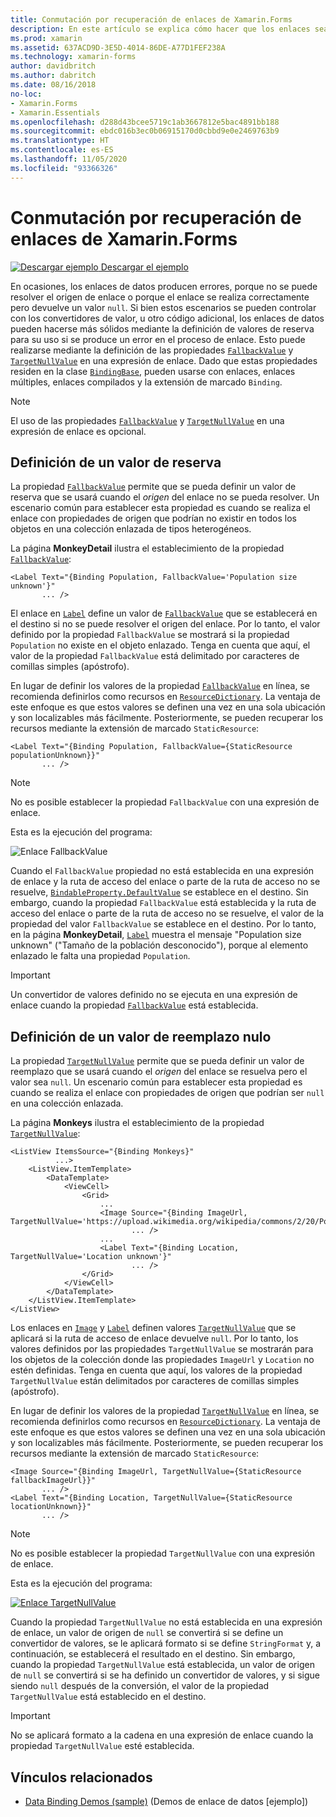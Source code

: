 ```yaml
---
title: Conmutación por recuperación de enlaces de Xamarin.Forms
description: En este artículo se explica cómo hacer que los enlaces sean más sólidos mediante la definición de los valores de reserva que se usarán si se produce un error de enlace.
ms.prod: xamarin
ms.assetid: 637ACD9D-3E5D-4014-86DE-A77D1FEF238A
ms.technology: xamarin-forms
author: davidbritch
ms.author: dabritch
ms.date: 08/16/2018
no-loc:
- Xamarin.Forms
- Xamarin.Essentials
ms.openlocfilehash: d288d43bcee5719c1ab3667812e5bac4891bb188
ms.sourcegitcommit: ebdc016b3ec0b06915170d0cbbd9e0e2469763b9
ms.translationtype: HT
ms.contentlocale: es-ES
ms.lasthandoff: 11/05/2020
ms.locfileid: "93366326"
---
```

# <a name="xamarinforms-binding-fallbacks"></a>Conmutación por recuperación de enlaces de Xamarin.Forms

[![Descargar ejemplo](~/media/shared/download.png) Descargar el ejemplo](/samples/xamarin/xamarin-forms-samples/databindingdemos)

En ocasiones, los enlaces de datos producen errores, porque no se puede resolver el origen de enlace o porque el enlace se realiza correctamente pero devuelve un valor `null`. Si bien estos escenarios se pueden controlar con los convertidores de valor, u otro código adicional, los enlaces de datos pueden hacerse más sólidos mediante la definición de valores de reserva para su uso si se produce un error en el proceso de enlace. Esto puede realizarse mediante la definición de las propiedades [`FallbackValue`](xref:Xamarin.Forms.BindingBase.FallbackValue) y [`TargetNullValue`](xref:Xamarin.Forms.BindingBase.TargetNullValue) en una expresión de enlace. Dado que estas propiedades residen en la clase [`BindingBase`](xref:Xamarin.Forms.BindingBase), pueden usarse con enlaces, enlaces múltiples, enlaces compilados y la extensión de marcado `Binding`.

> [!NOTE]
> El uso de las propiedades [`FallbackValue`](xref:Xamarin.Forms.BindingBase.FallbackValue) y [`TargetNullValue`](xref:Xamarin.Forms.BindingBase.TargetNullValue) en una expresión de enlace es opcional.

## <a name="defining-a-fallback-value"></a>Definición de un valor de reserva

La propiedad [`FallbackValue`](xref:Xamarin.Forms.BindingBase.FallbackValue) permite que se pueda definir un valor de reserva que se usará cuando el *origen* del enlace no se pueda resolver. Un escenario común para establecer esta propiedad es cuando se realiza el enlace con propiedades de origen que podrían no existir en todos los objetos en una colección enlazada de tipos heterogéneos.

La página **MonkeyDetail** ilustra el establecimiento de la propiedad [`FallbackValue`](xref:Xamarin.Forms.BindingBase.FallbackValue):

```xaml
<Label Text="{Binding Population, FallbackValue='Population size unknown'}"
       ... />   
```

El enlace en [`Label`](xref:Xamarin.Forms.Label) define un valor de [`FallbackValue`](xref:Xamarin.Forms.BindingBase.FallbackValue) que se establecerá en el destino si no se puede resolver el origen del enlace. Por lo tanto, el valor definido por la propiedad `FallbackValue` se mostrará si la propiedad `Population` no existe en el objeto enlazado. Tenga en cuenta que aquí, el valor de la propiedad `FallbackValue` está delimitado por caracteres de comillas simples (apóstrofo).

En lugar de definir los valores de la propiedad [`FallbackValue`](xref:Xamarin.Forms.BindingBase.FallbackValue) en línea, se recomienda definirlos como recursos en [`ResourceDictionary`](xref:Xamarin.Forms.ResourceDictionary). La ventaja de este enfoque es que estos valores se definen una vez en una sola ubicación y son localizables más fácilmente. Posteriormente, se pueden recuperar los recursos mediante la extensión de marcado `StaticResource`:

```xaml
<Label Text="{Binding Population, FallbackValue={StaticResource populationUnknown}}"
       ... />  
```

> [!NOTE]
> No es posible establecer la propiedad `FallbackValue` con una expresión de enlace.

Esta es la ejecución del programa:

![Enlace FallbackValue](binding-fallbacks-images/bindingunavailable-detail-cropped.png "Enlace FallbackValue")

Cuando el `FallbackValue` propiedad no está establecida en una expresión de enlace y la ruta de acceso del enlace o parte de la ruta de acceso no se resuelve, [`BindableProperty.DefaultValue`](xref:Xamarin.Forms.BindableProperty.DefaultValue) se establece en el destino. Sin embargo, cuando la propiedad `FallbackValue` está establecida y la ruta de acceso del enlace o parte de la ruta de acceso no se resuelve, el valor de la propiedad del valor `FallbackValue` se establece en el destino. Por lo tanto, en la página **MonkeyDetail**, [`Label`](xref:Xamarin.Forms.Label) muestra el mensaje "Population size unknown" ("Tamaño de la población desconocido"), porque al elemento enlazado le falta una propiedad `Population`.

> [!IMPORTANT]
> Un convertidor de valores definido no se ejecuta en una expresión de enlace cuando la propiedad [`FallbackValue`](xref:Xamarin.Forms.BindingBase.FallbackValue) está establecida.

## <a name="defining-a-null-replacement-value"></a>Definición de un valor de reemplazo nulo

La propiedad [`TargetNullValue`](xref:Xamarin.Forms.BindingBase.TargetNullValue) permite que se pueda definir un valor de reemplazo que se usará cuando el *origen* del enlace se resuelva pero el valor sea `null`. Un escenario común para establecer esta propiedad es cuando se realiza el enlace con propiedades de origen que podrían ser `null` en una colección enlazada.

La página **Monkeys** ilustra el establecimiento de la propiedad [`TargetNullValue`](xref:Xamarin.Forms.BindingBase.TargetNullValue):

```xaml
<ListView ItemsSource="{Binding Monkeys}"
          ...>
    <ListView.ItemTemplate>
        <DataTemplate>
            <ViewCell>
                <Grid>
                    ...
                    <Image Source="{Binding ImageUrl, TargetNullValue='https://upload.wikimedia.org/wikipedia/commons/2/20/Point_d_interrogation.jpg'}"
                           ... />
                    ...
                    <Label Text="{Binding Location, TargetNullValue='Location unknown'}"
                           ... />
                </Grid>
            </ViewCell>
        </DataTemplate>
    </ListView.ItemTemplate>
</ListView>
```

Los enlaces en [`Image`](xref:Xamarin.Forms.Image) y [`Label`](xref:Xamarin.Forms.Label) definen valores [`TargetNullValue`](xref:Xamarin.Forms.BindingBase.TargetNullValue) que se aplicará si la ruta de acceso de enlace devuelve `null`. Por lo tanto, los valores definidos por las propiedades `TargetNullValue` se mostrarán para los objetos de la colección donde las propiedades `ImageUrl` y `Location` no estén definidas. Tenga en cuenta que aquí, los valores de la propiedad `TargetNullValue` están delimitados por caracteres de comillas simples (apóstrofo).

En lugar de definir los valores de la propiedad [`TargetNullValue`](xref:Xamarin.Forms.BindingBase.TargetNullValue) en línea, se recomienda definirlos como recursos en [`ResourceDictionary`](xref:Xamarin.Forms.ResourceDictionary). La ventaja de este enfoque es que estos valores se definen una vez en una sola ubicación y son localizables más fácilmente. Posteriormente, se pueden recuperar los recursos mediante la extensión de marcado `StaticResource`:

```xaml
<Image Source="{Binding ImageUrl, TargetNullValue={StaticResource fallbackImageUrl}}"
       ... />
<Label Text="{Binding Location, TargetNullValue={StaticResource locationUnknown}}"
       ... />
```

> [!NOTE]
> No es posible establecer la propiedad `TargetNullValue` con una expresión de enlace.

Esta es la ejecución del programa:

[![Enlace TargetNullValue](binding-fallbacks-images/bindingunavailable-small.png "Enlace TargetNullValue")](binding-fallbacks-images/bindingunavailable-large.png#lightbox "Enlace TargetNullValue")

Cuando la propiedad `TargetNullValue` no está establecida en una expresión de enlace, un valor de origen de `null` se convertirá si se define un convertidor de valores, se le aplicará formato si se define `StringFormat` y, a continuación, se establecerá el resultado en el destino. Sin embargo, cuando la propiedad `TargetNullValue` está establecida, un valor de origen de `null` se convertirá si se ha definido un convertidor de valores, y si sigue siendo `null` después de la conversión, el valor de la propiedad `TargetNullValue` está establecido en el destino.

> [!IMPORTANT]
> No se aplicará formato a la cadena en una expresión de enlace cuando la propiedad `TargetNullValue` esté establecida.

## <a name="related-links"></a>Vínculos relacionados

- [Data Binding Demos (sample)](/samples/xamarin/xamarin-forms-samples/databindingdemos) (Demos de enlace de datos [ejemplo])